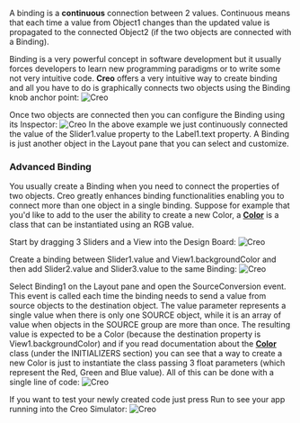 A binding is a **continuous** connection between 2 values. Continuous means that each time a value from Object1 changes than the updated value is propagated to the connected Object2 (if the two objects are connected with a Binding).

Binding is a very powerful concept in software development but it usually forces developers to learn new programming paradigms or to write some not very intuitive code. **Creo** offers a very intuitive way to create binding and all you have to do is graphically connects two objects using the Binding knob anchor point:
![Creo](bindings-1.png)

Once two objects are connected then you can configure the Binding using its Inspector:
![Creo](bindings-2.png)
In the above example we just continuously connected the value of the Slider1.value property to the Label1.text property. A Binding is just another object in the Layout pane that you can select and customize.

### Advanced Binding
You usually create a Binding when you need to connect the properties of two objects. Creo greatly enhances binding functionalities enabling you to connect more than one object in a single binding. Suppose for example that you'd like to add to the user the ability to create a new Color, a **[Color](../classes/Color.html)** is a class that can be instantiated using an RGB value.

Start by dragging 3 Sliders and a View into the Design Board:
![Creo](bindings-3.png)

Create a binding between Slider1.value and View1.backgroundColor and then add Slider2.value and Slider3.value to the same Binding:
![Creo](bindings-4.png)

Select Binding1 on the Layout pane and open the SourceConversion event. This event is called each time the binding needs to send a value from source objects to the destination object. The value parameter represents a single value when there is only one SOURCE object, while it is an array of value when objects in the SOURCE group are more than once.
The resulting value is expected to be a Color (because the destination property is View1.backgroundColor) and if you read documentation about the **[Color](../classes/Color.html)** class (under the INITIALIZERS section) you can see that a way to create a new Color is just to instantiate the class passing 3 float parameters (which represent the Red, Green and Blue value). All of this can be done with a single line of code:
![Creo](bindings-5.png)

If you want to test your newly created code just press Run to see your app running into the Creo Simulator:
![Creo](bindings-6.png)
